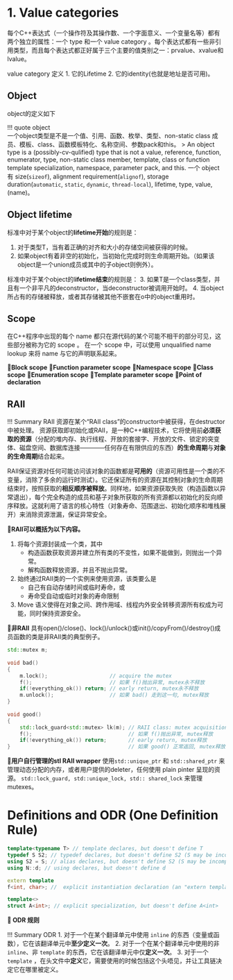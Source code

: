 # 1. Value categories

每个C++表达式（一个操作符及其操作数、一个字面意义、一个变量名等）都有两个独立的属性：一个 type 和一个 value category 。每个表达式都有一些非引用类型，而且每个表达式都正好属于三个主要的值类别之一：prvalue、xvalue和lvalue。

value category 定义 1. 它的Lifetime 2. 它的identity(也就是地址是否可用)。


## Object

object的定义如下

!!! quote object  
    一个object类型是不是一个值、引用、函数、枚举、类型、non-static class 成员、模板、class、函数模板特化、名称空间、参数pack和this。
    > An object type is a (possibly-cv-qulified) type that is not a value, reference, function, enumerator, type, non-static class member, template, class or function template specialization, namespace, parameter pack, and this.
    一个 object 有 size(`sizeof`), alignment requirement(`alignof`), storage duration(`automatic`, `static`, `dynamic`, `thread-local`), lifetime, type, value, (name)。



## Object lifetime

标准中对于某个object的**lifetime开始**的规则是：

1. 对于类型T，当有着正确的对齐和大小的存储空间被获得的时候。
2. 如果object有着非空的初始化，当初始化完成时则生命周期开始。（如果该object是一个union成员或其中的子object则例外）。

标准中对于某个object的l**ifetime结束**的规则是：
3. 如果T是一个class类型，并且有一个非平凡的deconstructor，当deconstructor被调用开始时。
4. 当object所占有的存储被释放，或者其存储被其他不嵌套在o中的object重用时。

## Scope

在C++程序中出现的每个 name 都只在源代码的某个可能不相干的部分可见，这些部分被称为它的 scope 。
在一个 scope 中，可以使用 unqualified name lookup 来将 name 与它的声明联系起来。

**🔘Block scope**
**🔘Function parameter scope**
**🔘Namespace scope**
**🔘Class scope**
**🔘Enumeration scope**
**🔘Template parameter scope**
**🔘Point of declaration**


## RAII

!!! Summary RAII
    资源在某个“RAII class”的constructor中被获得，在destructor中被处理。
资源获取即初始化或RAII，是一种C++编程技术，它将使用前**必须获取的资源**（分配的堆内存、执行线程、开放的套接字、开放的文件、锁定的突变体、磁盘空间、数据库连接————任何存在有限供应的东西）**的生命周期**与**对象的生命周期**结合起来。

RAII保证资源对任何可能访问该对象的函数都是**可用的**（资源可用性是一个类的不变量，消除了多余的运行时测试）。它还保证所有的资源在其控制对象的生命周期结束时，按照获取的**相反顺序被释放**。同样地，如果资源获取失败（构造函数以异常退出），每个完全构造的成员和基子对象所获取的所有资源都以初始化的反向顺序释放。这就利用了语言的核心特性（对象寿命、范围退出、初始化顺序和堆栈展开）来消除资源泄漏，保证异常安全。


**🔘RAII可以概括为以下内容。**

1. 将每个资源封装成一个类，其中
    - 构造函数获取资源并建立所有类的不变性，如果不能做到，则抛出一个异常。
    - 解构函数释放资源，并且不抛出异常。
2. 始终通过RAII类的一个实例来使用资源，该类要么是
    - 自己有自动存储时间或临时寿命，或
    - 寿命受自动或临时对象的寿命限制
3. Move 语义使得在对象之间、跨作用域、线程内外安全转移资源所有权成为可能，同时保持资源安全。

**🔘非RAII**
具有open()/close()、lock()/unlock()或init()/copyFrom()/destroy()成员函数的类是非RAII类的典型例子。

```C++
std::mutex m;
 
void bad() 
{
    m.lock();                    // acquire the mutex
    f();                         // 如果 f()抛出异常, mutex永不释放
    if(!everything_ok()) return; // early return, mutex永不释放
    m.unlock();                  // 如果 bad() 走到这一句, mutex释放
}
 
void good()
{
    std::lock_guard<std::mutex> lk(m); // RAII class: mutex acquisition is initialization
    f();                               // 如果 f()抛出异常, mutex释放
    if(!everything_ok()) return;       // early return, mutex释放
}                                      // 如果 good() 正常返回, mutex释放
```

**🔘用户自行管理的stl RAII wrapper**
使用`std::unique_ptr` 和 `std::shared_ptr` 来管理动态分配的内存，或者用户提供的deleter，任何使用 plain pinter 呈现的资源。
`std::lock_guard, std::unique_lock, std:: shared_lock` 来管理 mutexes。

# Definitions and ODR (One Definition Rule)


```C++
template<typename T> // template declares, but doesn't define T
typedef S S2; // typedef declares, but doesn't define S2 (S may be incomplete)
using S2 = S; // alias declares, but doesn't define S2 (S may be incomplete)
using N::d; // using declares, but doesn't define d

extern template
f<int, char>; //  explicit instantiation declaration (an "extern template"), but doesn't define f<int, char>

template<>
struct A<int>; // explicit specialization, but doesn't define A<int>
```

**🔘 ODR 规则**

!!! Summary ODR
    1. 对于一个在某个翻译单元中使用 `inline` 的东西（变量或函数），它在该翻译单元中**至少定义一次**。
    2. 对于一个在某个翻译单元中使用的非 `inline`、非 `template` 的东西，它在该翻译单元中仅**定义一次**。
    3. 对于一个 `template` ，在头文件中**定义**它，需要使用的时候包括这个头唔见，并让工具链决定它在哪里被定义。 



